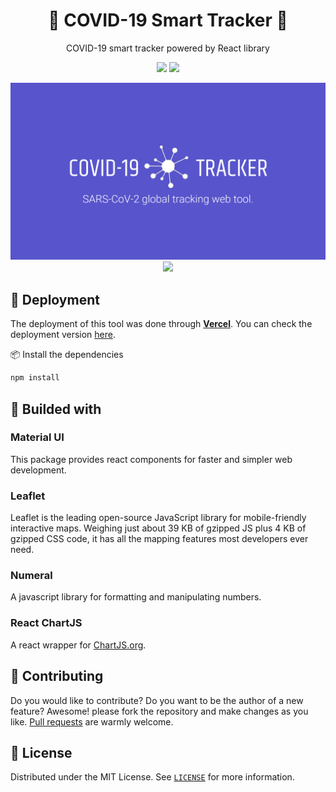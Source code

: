 <h1 align="center">🦠 COVID-19 Smart Tracker 🔬</h1>

<p align="center">
    COVID-19 smart tracker powered by React library
</p>


<p align="center">
    <a href="https://nodejs.org/"><img src="https://img.shields.io/static/v1?label=Node&message=v12.13&color=339933&logo=node.js" /></a>
    <a href="https://reactjs.org/"><img src="https://img.shields.io/static/v1?label=React&message=v17.01&color=61DAFB&logo=react" /></a>
</p>

<p align="center">
    <img src="./.github/background.png" />
    <img src="./.github/preview.gif" />
</p>

## 🚀 Deployment
The deployment of this tool was done through [**Vercel**](https://vercel.com/).
You can check the deployment version [here](https://covid-19-smart-tracker.vercel.app/).

📦 Install the dependencies
```bash
npm install
```

## 🔨 Builded with
### Material UI
This package provides react components for faster and simpler web development.

### Leaflet
Leaflet is the leading open-source JavaScript library for mobile-friendly interactive maps. Weighing just about 39 KB of gzipped JS plus 4 KB of gzipped CSS code, it has all the mapping features most developers ever need.

### Numeral
A javascript library for formatting and manipulating numbers.

### React ChartJS
A react wrapper for [ChartJS.org](https://www.chartjs.org/docs/latest/).


## 🤲 Contributing
Do you would like to contribute? Do you want to be the author of a new feature? Awesome! please fork the repository and make changes as you like. [Pull requests](https://github.com/360macky/COVID19-Tracker/pulls) are warmly welcome.


## 📃 License
Distributed under the MIT License.
See [`LICENSE`](./LICENSE) for more information.

